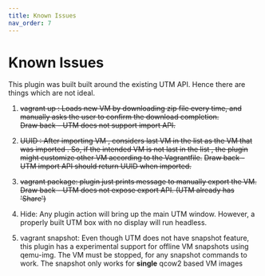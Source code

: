 ```yaml
---
title: Known Issues
nav_order: 7
---
```


# Known Issues

This plugin was built built around the existing UTM API.
Hence there are things which are not ideal.

1. ~~vagrant up : Loads new VM by downloading zip file every time, and manually asks the user to confirm the download completion.~~   
~~Draw back -  UTM does not support import API.~~

2. ~~UUID : After importing VM , considers last VM in the list as the VM that was imported . So, if the intended VM is not last in the list , the plugin might customize other VM according to the Vagrantfile.~~
~~Draw back -  UTM import API should return UUID when imported.~~

3. ~~vagrant package: plugin just prints message to manually export the VM.
Draw back -  UTM does not expose export API. (UTM already has 'Share')~~

4. Hide: Any plugin action will bring up the main UTM window. However, a properly built UTM box with no display will run headless.

5. vagrant snapshot: Even though UTM does not have snapshot feature, this plugin has a experimental support for offline VM snapshots using qemu-img. 
The VM must be stopped, for any snapshot commands to work.
The snapshot only works for **single** qcow2 based VM images